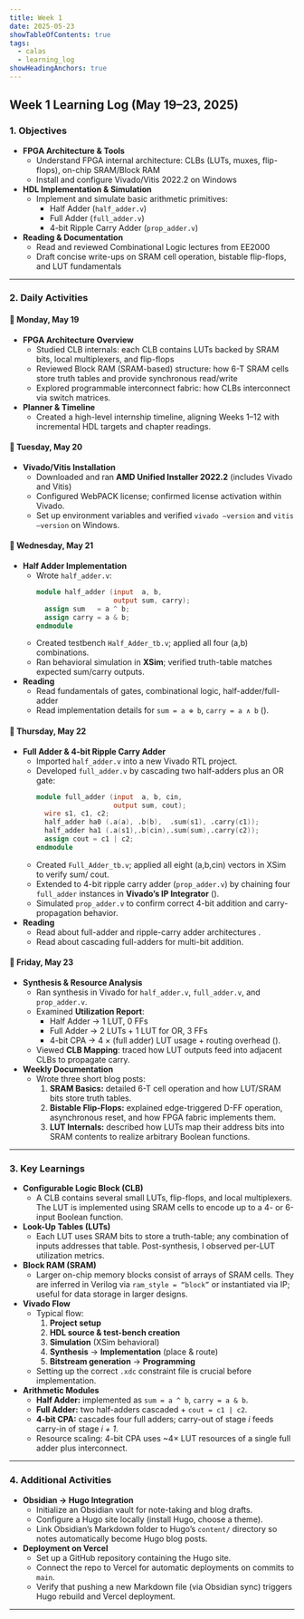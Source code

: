 ```yaml
---
title: Week 1
date: 2025-05-23
showTableOfContents: true
tags:
  - calas
  - learning_log
showHeadingAnchors: true
---
```

## Week 1 Learning Log (May 19–23, 2025)

### 1. Objectives
- **FPGA Architecture & Tools**  
  - Understand FPGA internal architecture: CLBs (LUTs, muxes, flip-flops), on-chip SRAM/Block RAM  
  - Install and configure Vivado/Vitis 2022.2 on Windows  
- **HDL Implementation & Simulation**  
  - Implement and simulate basic arithmetic primitives:  
    - Half Adder (`half_adder.v`)  
    - Full Adder (`full_adder.v`)  
    - 4-bit Ripple Carry Adder (`prop_adder.v`)  
- **Reading & Documentation**  
  - Read and reviewed Combinational Logic lectures from EE2000
  - Draft concise write-ups on SRAM cell operation, bistable flip-flops, and LUT fundamentals 

---

### 2. Daily Activities

#### 📅 Monday, May 19
- **FPGA Architecture Overview**  
  - Studied CLB internals: each CLB contains LUTs backed by SRAM bits, local multiplexers, and flip-flops 
  - Reviewed Block RAM (SRAM-based) structure: how 6-T SRAM cells store truth tables and provide synchronous read/write
  - Explored programmable interconnect fabric: how CLBs interconnect via switch matrices.  
- **Planner & Timeline**  
  - Created a high-level internship timeline, aligning Weeks 1–12 with incremental HDL targets and chapter readings.

#### 📅 Tuesday, May 20
- **Vivado/Vitis Installation**  
  - Downloaded and ran **AMD Unified Installer 2022.2** (includes Vivado and Vitis)
  - Configured WebPACK license; confirmed license activation within Vivado.  
  - Set up environment variables and verified `vivado –version` and `vitis –version` on Windows.  

#### 📅 Wednesday, May 21
- **Half Adder Implementation**  
  - Wrote `half_adder.v`:  
    ```verilog
    module half_adder (input  a, b,
                       output sum, carry);
      assign sum   = a ^ b;
      assign carry = a & b;
    endmodule
    ```  
  - Created testbench `Half_Adder_tb.v`; applied all four (a,b) combinations.  
  - Ran behavioral simulation in **XSim**; verified truth-table matches expected sum/carry outputs.  
- **Reading**  
  - Read fundamentals of gates, combinational logic, half-adder/full-adder
  - Read implementation details for `sum = a ⊕ b`, `carry = a ∧ b` ().

#### 📅 Thursday, May 22
- **Full Adder & 4-bit Ripple Carry Adder**  
  - Imported `half_adder.v` into a new Vivado RTL project.  
  - Developed `full_adder.v` by cascading two half-adders plus an OR gate:  
    ```verilog
    module full_adder (input  a, b, cin,
                       output sum, cout);
      wire s1, c1, c2;
      half_adder ha0 (.a(a), .b(b),  .sum(s1), .carry(c1));
      half_adder ha1 (.a(s1),.b(cin),.sum(sum),.carry(c2));
      assign cout = c1 | c2;
    endmodule
    ```  
  - Created `Full_Adder_tb.v`; applied all eight (a,b,cin) vectors in XSim to verify sum/ cout.  
  - Extended to 4-bit ripple carry adder (`prop_adder.v`) by chaining four `full_adder` instances in **Vivado’s IP Integrator** ().  
  - Simulated `prop_adder.v` to confirm correct 4-bit addition and carry-propagation behavior.  
- **Reading**  
  - Read about full-adder and ripple-carry adder architectures .  
  - Read about cascading full-adders for multi-bit addition.

#### 📅 Friday, May 23
- **Synthesis & Resource Analysis**  
  - Ran synthesis in Vivado for `half_adder.v`, `full_adder.v`, and `prop_adder.v`.  
  - Examined **Utilization Report**:  
    - Half Adder → 1 LUT, 0 FFs  
    - Full Adder → 2 LUTs + 1 LUT for OR, 3 FFs  
    - 4-bit CPA → 4 × (full adder) LUT usage + routing overhead ().  
  - Viewed **CLB Mapping**: traced how LUT outputs feed into adjacent CLBs to propagate carry.  
- **Weekly Documentation**  
  - Wrote three short blog posts:  
    1. **SRAM Basics:** detailed 6-T cell operation and how LUT/SRAM bits store truth tables.  
    2. **Bistable Flip-Flops:** explained edge-triggered D-FF operation, asynchronous reset, and how FPGA fabric implements them.  
    3. **LUT Internals:** described how LUTs map their address bits into SRAM contents to realize arbitrary Boolean functions.  

---

### 3. Key Learnings
- **Configurable Logic Block (CLB)**  
  - A CLB contains several small LUTs, flip-flops, and local multiplexers. The LUT is implemented using SRAM cells to encode up to a 4- or 6-input Boolean function.
- **Look-Up Tables (LUTs)**  
  - Each LUT uses SRAM bits to store a truth-table; any combination of inputs addresses that table. Post-synthesis, I observed per-LUT utilization metrics.  
- **Block RAM (SRAM)**  
  - Larger on-chip memory blocks consist of arrays of SRAM cells. They are inferred in Verilog via `ram_style = “block”` or instantiated via IP; useful for data storage in larger designs.  
- **Vivado Flow**  
  - Typical flow:  
    1. **Project setup** 
    2. **HDL source & test-bench creation**  
    3. **Simulation** (XSim behavioral)  
    4. **Synthesis** → **Implementation** (place & route)  
    5. **Bitstream generation** → **Programming**  
  - Setting up the correct `.xdc` constraint file is crucial before implementation.  
- **Arithmetic Modules**  
  - **Half Adder:** implemented as `sum = a ^ b`, `carry = a & b`.  
  - **Full Adder:** two half-adders cascaded + `cout = c1 | c2`.  
  - **4-bit CPA:** cascades four full adders; carry-out of stage _i_ feeds carry-in of stage _i + 1_.  
  - Resource scaling: 4-bit CPA uses ~4× LUT resources of a single full adder plus interconnect.

---

### 4. Additional Activities
- **Obsidian → Hugo Integration**  
  - Initialize an Obsidian vault for note-taking and blog drafts.  
  - Configure a Hugo site locally (install Hugo, choose a theme).  
  - Link Obsidian’s Markdown folder to Hugo’s `content/` directory so notes automatically become Hugo blog posts.
- **Deployment on Vercel**  
  - Set up a GitHub repository containing the Hugo site.  
  - Connect the repo to Vercel for automatic deployments on commits to `main`.  
  - Verify that pushing a new Markdown file (via Obsidian sync) triggers Hugo rebuild and Vercel deployment.

---
